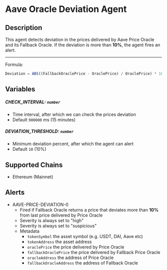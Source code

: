 # Aave Oracle Deviation Agent

## Description

This agent detects deviation in the prices delivered by Aave Price Oracle and its Fallback Oracle.
If the deviation is more than **10%**, the agent fires an alert.

---

Formula:

```js
Deviation = ABS((FallbackOraclePrice - OraclePrice) / OraclePrice) * 100%
```

## Variables

##### CHECK_INTERVAL: `number`

- Time interval, after which we can check the prices deviation
- Default `900000` ms (15 minutes)

##### DEVIATION_THRESHOLD: `number`

- Minimum deviation percent, after which the agent can alert
- Default `10` (10%)

## Supported Chains

- Ethereum (Mainnet)

## Alerts

- AAVE-PRICE-DEVIATION-0
  - Fired if Fallback Oracle returns a price that deviates more than **10%** from last price delivered by Price Oracle
  - Severity is always set to "high"
  - Severity is always set to "suspicious"
  - Metadata
    - `tokenSymbol` the asset symbol (e.g. USDT, DAI, Aave etc)
    - `tokenAddress` the asset address
    - `oraclePrice` the price delivered by Price Oracle
    - `fallbackOraclePrice` the price delivered by Fallback Price Oracle 
    - `oracleAddress` the address of Price Oracle 
    - `fallbackOracleAddress` the address of Fallback Oracle 
